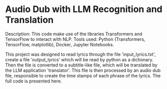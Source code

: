 # Audio Dub with LLM Recognition and Translation

Description: This code make use of the libraries Transformers and TensorFlow to interact with NLP.
Tools used: Python (Transformers, TensorFlow, matplotlib), Docker, Jupyter Notebooks.   

This project was designed to read lyrics through the file 'input_lyrics.txt', create a file 'output_lyrics' which will be read by python as a dictionary.
Then the file is converted to a subtitle-like file, which will be translated by the LLM application 'translator'.
This file is then processed by an audio dub file, responsible to create the time stamps of each phrase of the lyrics.
The full code is presented here.
